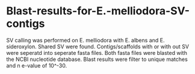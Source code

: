 # Blast-results-for-E.-melliodora-SV-contigs
SV calling was performed on E. melliodora with E. albens and E. sideroxylon.
Shared SV were found.
Contigs/scaffolds with or with out SV were seperatd into seperate fasta files.
Both fasta files were blasted with the NCBI nucleotide database.
Blast results were filter to unique matches and n e-value of 10^-30.

